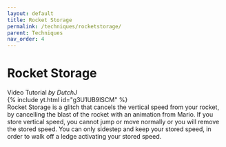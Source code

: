 ```yaml
---
layout: default
title: Rocket Storage
permalink: /techniques/rocketstorage/
parent: Techniques
nav_order: 4
---
```

# Rocket Storage
Video Tutorial *by DutchJ*  
{% include yt.html id="g3U1UB9lSCM" %}  
Rocket Storage is a glitch that cancels the vertical speed from your rocket, by cancelling the blast of the rocket with an animation from Mario. If you store vertical speed, you cannot jump or move normally or you will remove the stored speed. You can only sidestep and keep your stored speed, in order to walk off a ledge activating your stored speed.  
